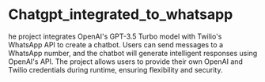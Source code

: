 # Chatgpt_integrated_to_whatsapp
he project integrates OpenAI's GPT-3.5 Turbo model with Twilio's WhatsApp API to create a chatbot. Users can send messages to a WhatsApp number, and the chatbot will generate intelligent responses using OpenAI's API. The project allows users to provide their own OpenAI and Twilio credentials during runtime, ensuring flexibility and security.
